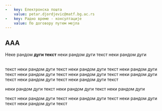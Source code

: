 ```yaml
---
-   key: Електронска пошта
    value: petar.djordjevic@matf.bg.ac.rs
-   key: Радно време - консултације
    value: По договору путем мејла
---
```

## AAA

Неке рандом **дуги текст** неки рандом дуги текст неки рандом дуги <br/><br/>


текст неки рандом дуги текст неки рандом дуги текст неки рандом дуги текст неки рандом дуги текст неки рандом дуги текст неки рандом дуги текст неки рандом дуги текст неки рандом дуги текст

неки рандом дуги текст неки рандом дуги текст неки рандом дуги

текст неки рандом дуги текст неки рандом дуги текст неки рандом дуги текст неки рандом дуги текст